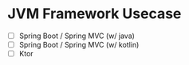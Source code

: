# JVM Framework Usecase

- [ ] Spring Boot / Spring MVC (w/ java)
- [ ] Spring Boot / Spring MVC (w/ kotlin)
- [ ] Ktor

